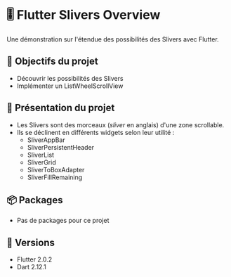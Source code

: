 # :level_slider: Flutter Slivers Overview

Une démonstration sur l'étendue des possibilités des Slivers avec Flutter.

## :rocket: Objectifs du projet

* Découvrir les possibilités des Slivers
* Implémenter un ListWheelScrollView

## :dart: Présentation du projet

* Les Slivers sont des morceaux (*sliver* en anglais) d'une zone scrollable.
* Ils se déclinent en différents widgets selon leur utilité :   
   * SliverAppBar
   * SliverPersistentHeader
   * SliverList
   * SliverGrid
   * SliverToBoxAdapter
   * SliverFillRemaining

## :package: Packages

* Pas de packages pour ce projet

## :pushpin: Versions

* Flutter 2.0.2
* Dart 2.12.1
